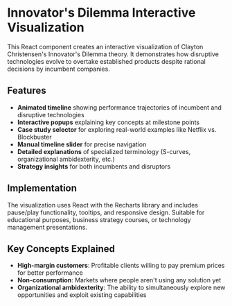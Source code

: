 # Innovator's Dilemma Interactive Visualization

This React component creates an interactive visualization of Clayton Christensen's Innovator's Dilemma theory. It demonstrates how disruptive technologies evolve to overtake established products despite rational decisions by incumbent companies.

## Features

- **Animated timeline** showing performance trajectories of incumbent and disruptive technologies
- **Interactive popups** explaining key concepts at milestone points
- **Case study selector** for exploring real-world examples like Netflix vs. Blockbuster
- **Manual timeline slider** for precise navigation
- **Detailed explanations** of specialized terminology (S-curves, organizational ambidexterity, etc.)
- **Strategy insights** for both incumbents and disruptors

## Implementation

The visualization uses React with the Recharts library and includes pause/play functionality, tooltips, and responsive design. Suitable for educational purposes, business strategy courses, or technology management presentations.

## Key Concepts Explained

- **High-margin customers**: Profitable clients willing to pay premium prices for better performance
- **Non-consumption**: Markets where people aren't using any solution yet
- **Organizational ambidexterity**: The ability to simultaneously explore new opportunities and exploit existing capabilities
